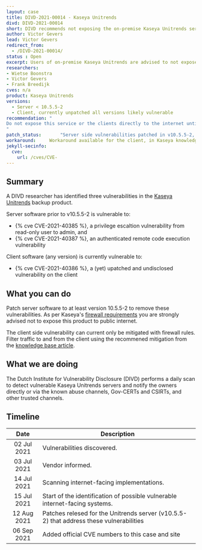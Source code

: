 ```yaml
---
layout: case
title: DIVD-2021-00014 - Kaseya Unitrends
divd: DIVD-2021-00014
short: DIVD recommends not exposing the on-premise Kaseya Unitrends servers to the internet
author: Victor Gevers
lead: Victor Gevers
redirect_from:
  - /DIVD-2021-00014/
status : Open
excerpt: Users of on-premise Kaseya Unitrends are advised to not expose this service directly to the internet
researchers:
- Wietse Boonstra
- Victor Gevers
- Frank Breedijk
cves: n/a
product: Kaseya Unitrends
versions: 
  - Server < 10.5.5-2
  - Client, currently unpatched all versions likely vulnerable 
recommendation: "
Do not expose this service or the clients directly to the internet until Kaseya has patched these vulnerabilities.
"
patch_status:	 	"Server side vulnerabilities patched in v10.5.5-2, no patches available for the client"
workaround:		Workaround available for the client, in Kaseya knowledge base
jekyll-secinfo:
  cve:
    url: /cves/CVE-
---
```


## Summary
A DIVD researcher has identified three vulnerabilities in the [Kaseya Unitrends](https://www.unitrends.com/products/enterprise-backup-software) backup product.

Server software prior to v10.5.5-2 is vulnerable to:
* {% cve CVE-2021-40385 %}, a privilege escaltion vulnerability from read-only user to admin, and
* {% cve CVE-2021-40387 %}, an authenticated remote code execution vulnerability

Client software (any version) is currently vulnerable to: 
* {% cve CVE-2021-40386 %}, a (yet) upatched and undisclosed vulnerability on the client


## What you can do
Patch server software to at least version 10.5.5-2 to remove these vulnerabilities. As per Kaseya's [firewall requirements](https://support.unitrends.com/hc/en-us/articles/360013264518) you are strongly advised not to expose this product to public internet.

The client side vulnerability can current only be mitigated with firewall rules. Filter traffic to and from the client using the recommened mitigation from the [knowledge base article](https://support.unitrends.com/hc/en-us/articles/4404684084369-RCE-KB). 
 
## What we are doing
The Dutch Institute for Vulnerability Disclosure (DIVD) performs a daily scan to detect vulnerable Kaseya Unitrends servers and notify the owners directly or via the known abuse channels, Gov-CERTs and CSIRTs, and other trusted channels.

## Timeline

| Date  | Description |
|:-----:|-------------|
| 02 Jul 2021 | Vulnerabilities discovered. |
| 03 Jul 2021 | Vendor informed. |
| 14 Jul 2021 | Scanning internet-facing implementations. |
| 15 Jul 2021 | Start of the identification of possible vulnerable internet-facing systems. |
| 12 Aug 2021 | Patches relesed for the Unitrends server (v10.5.5-2) that address these vulnerabilities |
| 06 Sep 2021 | Added official CVE numbers to this case and site |